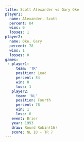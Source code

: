 ```yaml
---
title: Scott Alexander vs Gary Oke
player1:                
  name: Alexander, Scott
  percent: 84           
  wins: 0               
  losses: 1             
player2:                
  name: Oke, Gary       
  percent: 78           
  wins: 1               
  losses: 0             
games:
 - player1:        
     team: 'TR'    
     position: Lead
     percent: 84   
     win: 0        
     loss: 1       
   player2:          
     team: 'NL'      
     position: Fourth
     percent: 78     
     win: 1          
     loss: 0         
   event: Brier         
   year: 1993           
   draw: Round Robin(16)
   score: NL 10 - TR 7  
---
```

